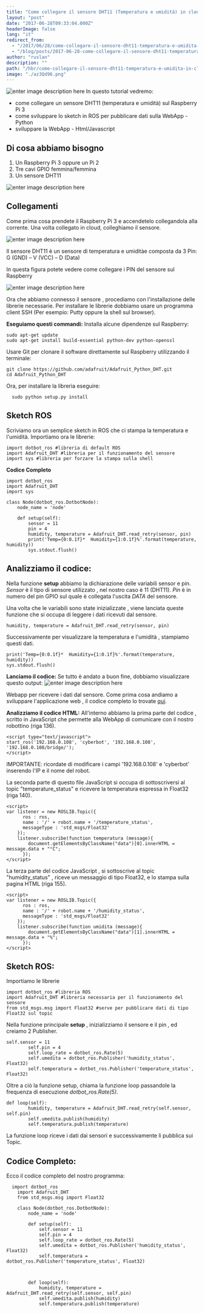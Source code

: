 ```yaml
---
title: "Come collegare il sensore DHT11 (Temperatura e umidità) in cloud"
layout: "post"
date: "2017-06-28T09:33:04.000Z"
headerImage: false
lang: "it"
redirect_from:
  - "/2017/06/28/come-collegare-il-sensore-dht11-temperatura-e-umidita-in-cloud/"
  - "/blog/posts/2017-06-28-come-collegare-il-sensore-dht11-temperatura-e-umidita-in-cloud"
author: "ruslan"
description: ""
path: "/hbr/come-collegare-il-sensore-dht11-temperatura-e-umidita-in-cloud/"
image: "./az3Qd96.png"
---
```


![enter image description here](./az3Qd96.png)
In questo tutorial vedremo:

- come collegare un sensore DHT11 (temperatura e umidità) sul Raspberry Pi 3
- come sviluppare lo sketch in ROS per pubblicare dati sulla
  WebApp - Python
- sviluppare la WebApp - Html/Javascript

## Di cosa abbiamo bisogno

1.  Un Raspberry Pi 3 oppure un Pi 2
2.  Tre cavi GPIO femmina/femmina
3.  Un sensore DHT11

![enter image description here](./SgzBq3p.jpg)

## Collegamenti

Come prima cosa prendete il Raspberry Pi 3 e accendetelo collegandola alla corrente. Una volta collegato in cloud, colleghiamo il sensore.

![enter image description here](./XGvFqya.jpg)

Il sensore DHT11 è un sensore di temperatura e umiditàe composta da 3 Pin: G (GND) – V (VCC) – D (Data)

In questa figura potete vedere come collegare i PIN del sensore sul Raspberry

![enter image description here](./Gq0HBH9.png)

Ora che abbiamo connesso il sensore , procediamo con l'installazione delle librerie necessarie.
Per installare le librerie dobbiamo usare un programma client SSH (Per esempio: Putty oppure la shell sul browser).

**Eseguiamo questi commandi:**
Installa alcune dipendenze sul Raspberry:

    sudo apt-get update
    sudo apt-get install build-essential python-dev python-openssl

Usare Git per clonare il software direttamente sul Raspberry utilizzando il terminale:

    git clone https://github.com/adafruit/Adafruit_Python_DHT.git
    cd Adafruit_Python_DHT

Ora, per installare la libreria eseguire:

      sudo python setup.py install

## Sketch ROS

Scriviamo ora un semplice sketch in ROS che ci stampa la temperatura e l'umidità.
Importiamo ora le librerie:

    import dotbot_ros #libreria di default ROS
    import Adafruit_DHT #libreria per il funzionamento del sensore
    import sys #libreria per forzare la stampa sulla shell

**Codice Completo**

    import dotbot_ros
    import Adafruit_DHT
    import sys

    class Node(dotbot_ros.DotbotNode):
        node_name = 'node'

        def setup(self):
            sensor = 11
            pin = 4
            humidity, temperature = Adafruit_DHT.read_retry(sensor, pin)
            print('Temp={0:0.1f}*  Humidity={1:0.1f}%'.format(temperature, humidity))
            sys.stdout.flush()

## Analizziamo il codice:

Nella funzione **setup** abbiamo la dichiarazione delle variabili sensor e pin.
_Sensor_ è il tipo di sensore utilizzato , nel nostro caso è 11 (DHT11).
_Pin_ è in numero del pin GPIO sul quale è collegata l'uscita _DATA_ del sensore.

Una volta che le variabili sono state inizializzate , viene lanciata queste funzione che si occupa di leggere i dati ricevuti dal sensore.

    humidity, temperature = Adafruit_DHT.read_retry(sensor, pin)

Successivamente per visualizzare la temperatura e l'umidità , stampiamo questi dati.

    print('Temp={0:0.1f}*  Humidity={1:0.1f}%'.format(temperature, humidity))
    sys.stdout.flush()

**Lanciamo il codice:**
Se tutto è andato a buon fine, dobbiamo visualizzare questo output:
![enter image description here](./8aKlYVM.jpg)

Webapp per ricevere i dati dal sensore.
Come prima cosa andiamo a sviluppare l'applicazione web , il codice completo lo trovate [qui](https://github.com/ganduras/dht11/blob/master/index.html).

**Analizziamo il codice HTML:**
All'interno abbiamo la prima parte del codice , scritto in JavaScript che permette alla WebApp di comunicare con il nostro robottino (riga 136).

    <script type="text/javascript">
    start_ros('192.168.0.108', 'cyberbot', '192.168.0.108', '192.168.0.108/bridge/');
    </script>

IMPORTANTE: ricordate di modificare i campi '192.168.0.108' e 'cyberbot' inserendo l'IP e il nome del robot.

La seconda parte di questo file JavaScript si occupa di sottoscriversi al topic "temperature_status" e ricevere la temperatura espressa in Float32 (riga 140).

    <script>
    var listener = new ROSLIB.Topic({
          ros : ros,
          name : '/' + robot.name + '/temperature_status',
          messageType : 'std_msgs/Float32'
        });
        listener.subscribe(function temperatura (message){
            document.getElementsByClassName("data")[0].innerHTML = message.data + "°C";
          });
    </script>

La terza parte del codice JavaScript , si sottoscrive al topic "humidity_status" , riceve un messaggio di tipo Float32, e lo stampa sulla pagina HTML (riga 155).

    <script>
    var listener = new ROSLIB.Topic({
          ros : ros,
          name : '/' + robot.name + '/humidity_status',
          messageType : 'std_msgs/Float32'
        });
        listener.subscribe(function umidita (message){
            document.getElementsByClassName("data")[1].innerHTML = message.data + "%";
          });
    </script>

## Sketch ROS:

Importiamo le librerie

    import dotbot_ros #libreria ROS
    import Adafruit_DHT #libreria necessaria per il funzionamento del sensore
    from std_msgs.msg import Float32 #serve per pubblicare dati di tipo Float32 sul topic

Nella funzione principale **setup** , inizializziamo il sensore e il pin , ed creiamo 2 Publisher.

    self.sensor = 11
            self.pin = 4
            self.loop_rate = dotbot_ros.Rate(5)
            self.umedita = dotbot_ros.Publisher('humidity_status', Float32)
            self.temperatura = dotbot_ros.Publisher('temperature_status', Float32)

Oltre a ciò la funzione setup, chiama la funzione loop passandole la frequenza di esecuzione _dotbot_ros.Rate(5)_.

    def loop(self):
            humidity, temperature = Adafruit_DHT.read_retry(self.sensor, self.pin)
            self.umedita.publish(humidity)
            self.temperatura.publish(temperature)

La funzione loop riceve i dati dai sensori e successivamente li pubblica sui Topic.

## Codice Completo:

Ecco il codice completo del nostro programma:

      import dotbot_ros
        import Adafruit_DHT
        from std_msgs.msg import Float32

        class Node(dotbot_ros.DotbotNode):
            node_name = 'node'

            def setup(self):
                self.sensor = 11
                self.pin = 4
                self.loop_rate = dotbot_ros.Rate(5)
                self.umedita = dotbot_ros.Publisher('humidity_status', Float32)
                self.temperatura = dotbot_ros.Publisher('temperature_status', Float32)



            def loop(self):
                humidity, temperature = Adafruit_DHT.read_retry(self.sensor, self.pin)
                self.umedita.publish(humidity)
                self.temperatura.publish(temperature)
